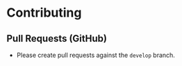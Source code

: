 # Contributing

## Pull Requests (GitHub)

- Please create pull requests against the `develop` branch.
